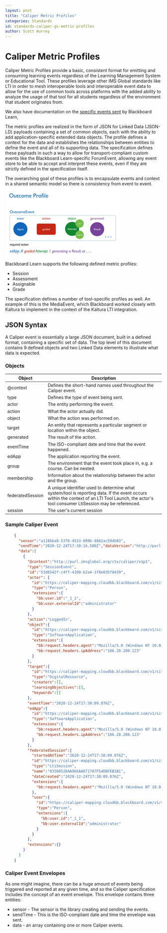 ```yaml
---
layout: post
title: "Caliper Metric Profiles" 
categories: Standards
id: standards-caliper-gs-metric-profiles
author: Scott Hurrey
---
```


# Caliper Metric Profiles

Caliper Metric Profiles provide a basic, consistent format for emitting and
consuming learning events regardless of the Learning Management System or
Educational Tool. These profiles leverage other IMS Global standards like LTI
in order to mesh interoperable tools and interoperable event data to allow for
the use of common tools across platforms with the added ability to analyze the
usage of that tool for all students regardless of the environment that student
originates from.

We also have documentation on the [specific events sent](caliper-event-guide) by Blackboard Learn,

The metric profiles are realized in the form of JSON for Linked Data (JSON-LD)
payloads containing a set of common objects, each with the ability to add
application-specific extended data objects. The profile defines a context for
the data and establishes the relationships between entities to define the
event and all of its supporting data. The specification defines these payloads
in such a way to allow for transport-compliant custom events like the
Blackboard Learn-specific ForumEvent, allowing any event store to be able to
accept and interpret these events, even if they are strictly defined in the
specification itself.

The overarching goal of these profiles is to encapsulate events and context in
a shared semantic model so there is consistency from event to event.

![Caliper Outcome Profile](/assets/img/caliper-metric-profiles-1.png)

Blackboard Learn supports the following defined metric profiles:

  * Session
  * Assessment
  * Assignable
  * Grade

The specification defines a number of tool-specific profiles as well. An
example of this is the MediaEvent, which Blackboard worked closely with
Kaltura to implement in the context of the Kaltura LTI integration.

## JSON Syntax

A Caliper event is essentially a large JSON document, built in a defined
format, containing a specific set of data. The top level of this document
contains 9 defined objects and two Linked Data elements to illustrate what
data is expected.

### Objects

| Object | Description |
| ------ | ----------- |
| @context | Defines the short-hand names used throughout the Caliper event. |
| type | Defines the type of event being sent. |
| actor | The entity performing the event. |
| action | What the actor actually did. |
| object | What the action was performed on. |
| target | An entity that represents a particular segment or location within the object. |
| generated | The result of the action. |
| eventTime | The ISO-compliant date and time that the event happened. |
| edApp | The application reporting the event. |
| group | The environment that the event took place in, e.g. a course. Can be nested. |
| membership | Information about the relationship between the actor and the group. |
| federatedSession | A unique identifier used to determine what system/tool is reporting data. If the event occurs within the context of an LTI Tool Launch, the actor's tool consumer LtiSession may be referenced. |
|session | The user's current session |

### Sample Caliper Event

~~~ json
    {
      "sensor":"a118bba8-5378-4533-899b-8862ac59db03",
      "sendTime":"2020-12-24T17:38:16.580Z","dataVersion":"http://purl.imsglobal.org/ctx/caliper/v1p1",
      "data":[
        {
          "@context":"http://purl.imsglobal.org/ctx/caliper/v1p1",
          "type":"SessionEvent",
          "id":"53d8542f-c4ff-4100-b2a4-1f8e035f0439",
          "actor": {
            "id":"https://caliper-mapping.cloudbb.blackboard.com/v1/sites/a118bba8-5378-4533-899b-8862ac59db03/users/ffc08009f0884c059192bac549e117b2",
            "type":"Person",
            "extensions":{
              "bb:user.id":"_1_1",
              "bb:user.externalId":"administrator"
            }
          },
          "action":"LoggedIn",
          "object":{
            "id":"https://caliper-mapping.cloudbb.blackboard.com/v1/sites/a118bba8-5378-4533-899b-8862ac59db03/applications/learn",
            "type":"SoftwareApplication",
            "extensions":{
              "bb:request.headers.agent":"Mozilla/5.0 (Windows NT 10.0; Win64; x64) AppleWebKit/537.36 (KHTML, like Gecko) Chrome/87.0.4280.88 Safari/537.36",
              "bb:request.headers.ipAddress":"186.28.208.123"
            }
          },
          "target":{
            "id":"https://caliper-mapping.cloudbb.blackboard.com/v1/sites/a118bba8-5378-4533-899b-8862ac59db03",
            "type":"DigitalResource",
            "creators":[],
            "learningObjectives":[],
            "keywords":[]
          },
          "eventTime":"2020-12-24T17:38:09.076Z",
          "edApp":{
            "id":"https://caliper-mapping.cloudbb.blackboard.com/v1/sites/a118bba8-5378-4533-899b-8862ac59db03/applications/learn",
            "type":"SoftwareApplication",
            "extensions":{
              "bb:request.headers.agent":"Mozilla/5.0 (Windows NT 10.0; Win64; x64) AppleWebKit/537.36 (KHTML, like Gecko) Chrome/87.0.4280.88 Safari/537.36",
              "bb:request.headers.ipAddress":"186.28.208.123"
            }
          },
          "federatedSession":{
            "startedAtTime":"2020-12-24T17:38:09.076Z",
            "id":"https://caliper-mapping.cloudbb.blackboard.com/v1/sites/a118bba8-5378-4533-899b-8862ac59db03/sessions/0356052DAA966AA071787F54DBFEB1B1",
            "type":"LtiSession",
            "name":"0356052DAA966AA071787F54DBFEB1B1",
            "dateCreated":"2020-12-24T17:38:09.076Z",
            "extensions":{
              "bb:request.headers.agent":"Mozilla/5.0 (Windows NT 10.0; Win64; x64) AppleWebKit/537.36 (KHTML, like Gecko) Chrome/87.0.4280.88 Safari/537.36"
            },
            "user":{
              "id":"https://caliper-mapping.cloudbb.blackboard.com/v1/sites/a118bba8-5378-4533-899b-8862ac59db03/users/ffc08009f0884c059192bac549e117b2",
              "type":"Person",
              "extensions":{
                "bb:user.id":"_1_1",
                "bb:user.externalId":"administrator"
              }
            }
          },
          "extensions":{}
        }
      ]
    } 
~~~

### Caliper Event Envelopes

As one might imagine, there can be a huge amount of events being triggered and
reported at any given time, and so the Caliper specification includes the
concept of an event envelope. This envelope contains three entities:

  * sensor - The sensor is the library creating and sending the events.
  * sendTime - This is the ISO-compliant date and time the envelope was sent.
  * data - an array containing one or more Caliper events.

